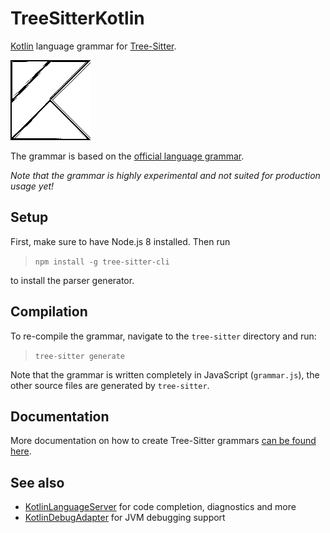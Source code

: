 # TreeSitterKotlin
[Kotlin](https://kotlinlang.org) language grammar for [Tree-Sitter](http://tree-sitter.github.io/tree-sitter/).

![Icon](Icon128.png)

The grammar is based on the [official language grammar](https://kotlinlang.org/docs/reference/grammar.html).

_Note that the grammar is highly experimental and not suited for production usage yet!_

## Setup

First, make sure to have Node.js 8 installed. Then run

>`npm install -g tree-sitter-cli`

to install the parser generator.

## Compilation

To re-compile the grammar, navigate to the `tree-sitter` directory and run:

>`tree-sitter generate`

Note that the grammar is written completely in JavaScript (`grammar.js`), the other source files are generated by `tree-sitter`.

## Documentation

More documentation on how to create Tree-Sitter grammars [can be found here](https://tree-sitter.github.io/tree-sitter/creating-parsers).

## See also

* [KotlinLanguageServer](https://github.com/fwcd/KotlinLanguageServer) for code completion, diagnostics and more
* [KotlinDebugAdapter](https://github.com/fwcd/KotlinDebugAdapter) for JVM debugging support
